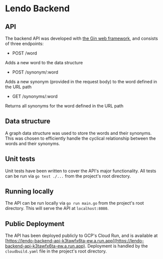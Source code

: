 # Lendo Backend

## API
The backend API was developed with [the Gin web framework](https://github.com/gin-gonic/gin), and consists of three endpoints:

* POST /word

Adds a new word to the data structure

* POST /synonym/:word

Adds a new synonym (provided in the request body) to the word defined in the URL path

* GET /synonyms/:word

Returns all synonyms for the word defined in the URL path

## Data structure
A graph data structure was used to store the words and their synonyms. This was chosen to efficiently handle the cyclical relationship between the words and their synonyms.

## Unit tests
Unit tests have been written to cover the API's major functionality. All tests can be run via `go test ./...` from the project's root directory.

## Running locally
The API can be run locally via `go run main.go` from the project's root directory. This will serve the API at `localhost:8080`.

## Public Deployment
The API has been deployed publicly to GCP's Cloud Run, and is available at [https://lendo-backend-api-k3tawfx6ta-ew.a.run.app](https://lendo-backend-api-k3tawfx6ta-ew.a.run.app). Deployment is handled by the `cloudbuild.yaml` file in the project's root directory.